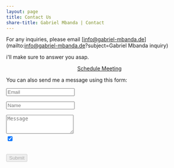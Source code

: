 ```yaml
---
layout: page
title: Contact Us
share-title: Gabriel Mbanda | Contact 
---
```


<script src="https://www.google.com/recaptcha/api.js" async defer></script>
<script>enableSubmitContact = function(){ document.getElementById("submit_contact").disabled = false; }</script>

For any inquiries, please email [info@gabriel-mbanda.de](mailto:info@gabriel-mbanda.de?subject=Gabriel Mbanda inquiry)

i'll make sure to answer you asap.

<div style="text-align: center;">
<a href="https://calendly.com/vilickgaby/meeting" class="schedule-btn actionbtn">
  <span class="far fa-calendar-check" aria-hidden="true"></span>
  Schedule Meeting
</a>
</div>

You can also send me a message using this form:

<form action="https://submit-form.com/sV7y563V" class="form" id="contact-form">
  <div class="row">
    <div class="col-6">
      <input type="email" name="email" required="required" class="form-control input-lg" placeholder="Email" title="Email" style="margin-bottom: 15px;">
    </div>
    <div class="col-6">
      <input type="text" name="name" class="form-control input-lg" placeholder="Name" title="Name" style="margin-bottom: 15px;">
    </div>
  </div>
  <textarea type="text" name="content" class="form-control input-lg" placeholder="Message" title="Message" required="required" rows="3"></textarea>
  <div style="margin-top: 5px; display: flex; margin-bottom: 15px; font-size: 0.7rem;">
    <input type="checkbox" id="formspree-subscribe" name="formspree-subscribe" value="agree" checked style="margin-top: 2px; margin-right: 4px;" />
    <!--<label for="formspree-subscribe">Sign up to Shiny newsletter (unsubscribe at any time)</label>--!>
  </div>

  <div class="g-recaptcha" data-sitekey="6Levj9waAAAAAKjnDWEPUfENn91YBRofBG7VxCUP" data-callback="enableSubmitContact"></div>
  <input type="hidden" name="_feedback.success.title" value="Thanks for reaching out to me i'll be in touch shortly!" />
  <input type="hidden" name="_email.from" value="Formspark Gabriel Mbanda" />
  <input type="hidden" name="_feedback.error.title" value="An error occurred (did you check the &quot;I'm not a robot&quot; box?)" />

  <br/>
  <button id="submit_contact" type="submit" class="btn btn-lg btn-primary" disabled>Submit</button>
</form>
